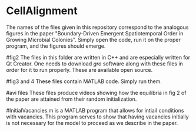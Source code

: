 # CellAlignment
The names of the files given in this repository correspond to the analogous figures in the paper "Boundary-Driven Emergent Spatiotemporal Order in Growing Microbial Colonies".  Simply open the code, run it on the proper program, and the figures should emerge.

#fig2
The files in this folder are written in C++ and are especially written for Qt Creator.  One needs to download _gro_ software along with these files in order for it to run properly.  These are available open source.

#fig3 and 4
These files contain MATLAB code.  Simply run them.

#avi files
These files produce videos showing how the equilibria in fig 2 of the paper are attained from their random initialization.

#InitialVacancies.m is a MATLAB program that allows for intiail conditions with vacancies.  This program serves to show that having vacancies initially is not necessary for the model to proceed as we describe in the paper.


